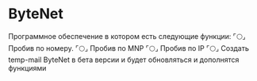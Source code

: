 # ByteNet
Программное обеспечение в котором есть следующие функции:
⌜:full_moon:⌟ Пробив по номеру.
⌜:full_moon:⌟ Пробив по MNP
⌜:full_moon:⌟ Пробив по IP
⌜:full_moon:⌟ Создать temp-mail
ByteNet в бета версии и будет обновляться и дополнятся функциями
